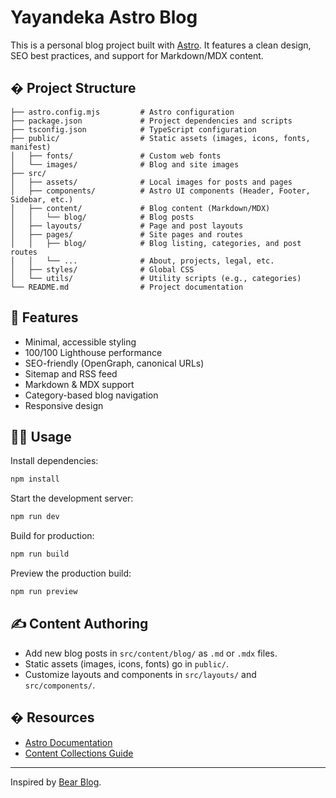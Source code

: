 
# Yayandeka Astro Blog

This is a personal blog project built with [Astro](https://astro.build/). It features a clean design, SEO best practices, and support for Markdown/MDX content.

## � Project Structure

```
├── astro.config.mjs         # Astro configuration
├── package.json             # Project dependencies and scripts
├── tsconfig.json            # TypeScript configuration
├── public/                  # Static assets (images, icons, fonts, manifest)
│   ├── fonts/               # Custom web fonts
│   └── images/              # Blog and site images
├── src/
│   ├── assets/              # Local images for posts and pages
│   ├── components/          # Astro UI components (Header, Footer, Sidebar, etc.)
│   ├── content/             # Blog content (Markdown/MDX)
│   │   └── blog/            # Blog posts
│   ├── layouts/             # Page and post layouts
│   ├── pages/               # Site pages and routes
│   │   ├── blog/            # Blog listing, categories, and post routes
│   │   └── ...              # About, projects, legal, etc.
│   ├── styles/              # Global CSS
│   └── utils/               # Utility scripts (e.g., categories)
└── README.md                # Project documentation
```

## 🚀 Features

- Minimal, accessible styling
- 100/100 Lighthouse performance
- SEO-friendly (OpenGraph, canonical URLs)
- Sitemap and RSS feed
- Markdown & MDX support
- Category-based blog navigation
- Responsive design

## 🧑‍💻 Usage

Install dependencies:

```sh
npm install
```

Start the development server:

```sh
npm run dev
```

Build for production:

```sh
npm run build
```

Preview the production build:

```sh
npm run preview
```

## ✍️ Content Authoring

- Add new blog posts in `src/content/blog/` as `.md` or `.mdx` files.
- Static assets (images, icons, fonts) go in `public/`.
- Customize layouts and components in `src/layouts/` and `src/components/`.

## � Resources

- [Astro Documentation](https://docs.astro.build/)
- [Content Collections Guide](https://docs.astro.build/en/guides/content-collections/)

---

Inspired by [Bear Blog](https://github.com/HermanMartinus/bearblog/).
